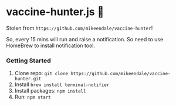 # vaccine-hunter.js 💉

Stolen from `https://github.com/mikeendale/vaccine-hunter`!

So, every 15 mins will run and raise a notification.  So need to use HomeBrew to install notification tool.


### Getting Started

1. Clone repo: ```git clone https://github.com/mikeendale/vaccine-hunter.git```
2. Install ```brew install terminal-notifier```
2. Install packages: ```npm install```
3. Run: ```npm start```